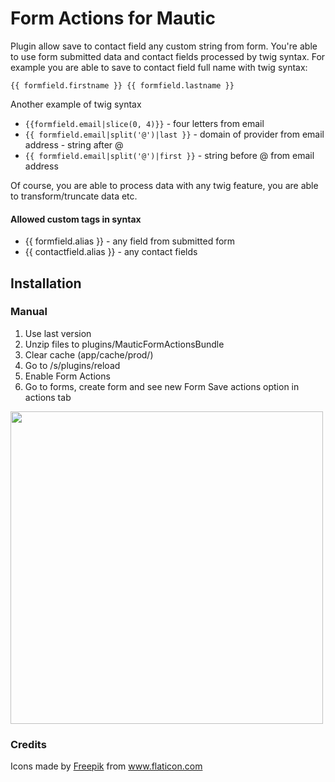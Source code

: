 # Form Actions for Mautic


Plugin allow save to contact field any custom string from form. You're able to use form submitted data and contact fields processed by twig syntax. For example you are able to save to contact field full name with twig syntax:

`{{ formfield.firstname }} {{ formfield.lastname }}`

Another example of twig syntax

- `{{formfield.email|slice(0, 4)}}` - four letters from email
- `{{ formfield.email|split('@')|last }}` - domain of provider from email address - string after @
- `{{ formfield.email|split('@')|first }}` - string before @ from email address

Of course, you are able to process data with any twig feature, you are able to transform/truncate data etc.

#### Allowed custom tags in syntax

- {{ formfield.alias }}  - any field from submitted form
- {{ contactfield.alias }} - any contact fields

## Installation

### Manual

1. Use last version
2. Unzip files to plugins/MauticFormActionsBundle
3. Clear cache (app/cache/prod/)
4. Go to /s/plugins/reload
5. Enable Form Actions
6. Go to forms, create form and see new Form Save actions option in actions tab

<img src="https://user-images.githubusercontent.com/462477/94358620-b0739980-00a2-11eb-9bf1-07af4518967a.png" width="500">

### Credits

<div>Icons made by <a href="https://www.flaticon.com/authors/freepik" title="Freepik">Freepik</a> from <a href="https://www.flaticon.com/" title="Flaticon">www.flaticon.com</a></div>
